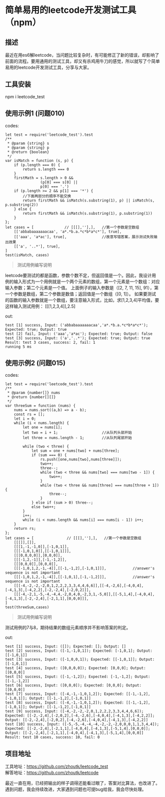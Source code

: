# 简单易用的leetcode开发测试工具（npm）
## 描述

最近在用es6解leetcode，当问题比较复杂时，有可能修正了新的错误，却影响了前面的流程。要用通用的测试工具，却又有杀鸡用牛刀的感觉，所以就写了个简单易用的leetcode开发测试工具，分享与大家。

## 工具安装

npm i leetcode_test

## 使用示例1 (问题010)

codes:

```
let test = require('leetcode_test').test
/**
 * @param {string} s
 * @param {string} p
 * @return {boolean}
 */
var isMatch = function (s, p) {
    if (p.length === 0) {
        return s.length === 0
    }
    firstMath = s.length > 0 && 
                (p[0] === s[0] ||
                p[0] === '.')
    if (p.length >= 2 && p[1] === '*') {
        //下面两部分的顺序不能交换
        return firstMath && isMatch(s.substring(1), p) || isMatch(s, p.substring(2))
    } else {
        return firstMath && isMatch(s.substring(1), p.substring(1))
    }
};
let cases = [              // [[[],''],],   //第一个参数是空数组
    [['abbabaaaaaaacaa', 'a*.*b.a.*c*b*a*c*'], true],
    [['aaa', 'a*ac'], true],                //故意写错答案，展示测试失败输出效果
    [['a', '..*'], true],
]
test(isMatch, cases)
```
> 测试用例编写说明

leetcode要测试的都是函数，参数个数不定，但返回值是一个。因此，我设计用例的输入形式为一个用例就是一个两个元素的数组，第一个元素是一个数组：对应输入参数；第二个元素是一个值。
上面例子的输入参数是（[2, 7, 11, 15], 91），第一个参数是数组，第二个参数是数值；返回值是一个数组（[0, 1]）。 如果要测试的函数的输入参数就是一个数组，要注意输入形式，比如，求[1,2,3,4]平均值，要这样输入测试用例： [[[1,2,3,4]],2.5]

out:

```
test [1] success, Input: ('abbabaaaaaaacaa','a*.*b.a.*c*b*a*c*'); Expected: true; Output: true
test [2] fail, Input: ('aaa','a*ac'); Expected: true; Output: false
test [3] success, Input: ('a','..*'); Expected: true; Output: true
Result: test 3 cases, success: 2, fail: 1
running 5 ms
```
## 使用示例2 (问题015)

codes:

```
let test = require('leetcode_test').test
/**
 * @param {number[]} nums
 * @return {number[][]}
 */
var threeSum = function (nums) {
    nums = nums.sort((a,b) => a - b);
    const rs = [];
    let i = 0;
    while (i < nums.length) {
        let one = nums[i];
        let two = i + 1;                    //从队列头部开始
        let three = nums.length - 1;        //从队列尾部开始

        while (two < three) {
            let sum = one + nums[two] + nums[three];
            if (sum === 0) {
                rs.push([one,nums[two],nums[three]]);
                two++;
                three--;
                while (two < three && nums[two] === nums[two - 1]) {
                    two++;
                }
                while (two < three && nums[three] === nums[three + 1]) {
                    three--;
                }
            } else if (sum > 0) three--;
            else two++;
        }
        i++;
        while (i < nums.length && nums[i] === nums[i - 1]) i++;
    }
    return rs;
};
let cases = [               // [[[],''],],   //第一个参数是空数组
    [[[]],[]],
    [[[1,-1,-1,0]],[-1,0,1]],
    [[[-1,0,1,0]],[[-1,0,1]]],
    [[[0,0,0,0]],[0,0,0]],
    [[[-1,2,-1]],[-1,-1,2]],
    [[[0,0,0]],[0,0,0]],
    [[[-1,0,1,2,-1,-4]],[[-1,-1,2],[-1,0,1]]],            //answer's sequence is not important
    [[[-1,0,1,2,-1,-4]],[[-1,0,1],[-1,-1,2]]],            //answer's sequence is not important
    [[[-4,-2,-2,-2,0,1,2,2,2,3,3,4,4,6,6]],[[-4,-2,6],[-4,0,4],[-4,1,3],[-4,2,2],[-2,-2,4],[-2,0,2]]],
    [[[-4,-2,1,-5,-4,-4,4,-2,0,4,0,-2,3,1,-5,0]],[[-5,1,4],[-4,0,4],[-4,1,3],[-2,-2,4],[-2,1,1],[0,0,0]]],
]
test(threeSum,cases)
```
> 测试用例编写说明

测试用例的7与8，期待结果的数组元素顺序并不影响答案的判定。

out:

```
test [1] success, Input: ([]); Expected: []; Output: []
test [2] success, Input: ([-1,-1,0,1]); Expected: [-1,0,1]; Output: [[-1,0,1]]
test [3] success, Input: ([-1,0,0,1]); Expected: [[-1,0,1]]; Output: [[-1,0,1]]
test [4] success, Input: ([0,0,0,0]); Expected: [0,0,0]; Output: [[0,0,0]]
test [5] success, Input: ([-1,-1,2]); Expected: [-1,-1,2]; Output: [[-1,-1,2]]
test [6] success, Input: ([0,0,0]); Expected: [0,0,0]; Output: [[0,0,0]]
test [7] success, Input: ([-4,-1,-1,0,1,2]); Expected: [[-1,-1,2],[-1,0,1]]; Output: [[-1,-1,2],[-1,0,1]]
test [8] success, Input: ([-4,-1,-1,0,1,2]); Expected: [[-1,-1,2],[-1,0,1]]; Output: [[-1,-1,2],[-1,0,1]]
test [9] success, Input: ([-4,-2,-2,-2,0,1,2,2,2,3,3,4,4,6,6]); Expected: [[-2,-2,4],[-2,0,2],[-4,-2,6],[-4,0,4],[-4,1,3],[-4,2,2]]; Output: [[-2,-2,4],[-2,0,2],[-4,-2,6],[-4,0,4],[-4,1,3],[-4,2,2]]
test [10] success, Input: ([-5,-5,-4,-4,-4,-2,-2,-2,0,0,0,1,1,3,4,4]); Expected: [[-2,-2,4],[-2,1,1],[-4,0,4],[-4,1,3],[-5,1,4],[0,0,0]]; Output: [[-2,-2,4],[-2,1,1],[-4,0,4],[-4,1,3],[-5,1,4],[0,0,0]]
Result: test 10 cases, success: 10, fail: 0
```

## 项目地址

工具地址：https://github.com/zhoutk/leetcode_test  
解答地址：https://github.com/zhoutk/leetcode  

最近一直在用，已经把输出的样子调得还能看过眼了，答案对比算法，也改进了。遇到问题，我会持续改进，大家遇到问题也可提bug给我，我会尽快处理。
